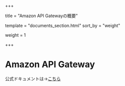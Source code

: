 +++

title = "Amazon API Gatewayの概要"

template = "documents_section.html"
sort_by = "weight"

weight = 1

+++

# Amazon API Gateway

公式ドキュメントは→[こちら](https://docs.aws.amazon.com/ja_jp/apigateway/)
